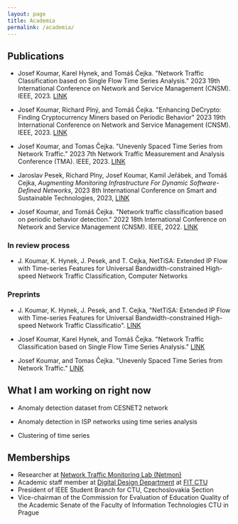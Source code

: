 ```yaml
---
layout: page
title: Academia
permalink: /academia/
---
```


## Publications

- Josef Koumar, Karel Hynek, and Tomáš Čejka. "Network Traffic Classification based on Single Flow Time Series Analysis." 2023 19th International Conference on Network and Service Management (CNSM). IEEE, 2023. [LINK]()

- Josef Koumar, Richard Plný, and Tomáš Čejka. "Enhancing DeCrypto: Finding Cryptocurrency Miners based on Periodic Behavior" 2023 19th International Conference on Network and Service Management (CNSM). IEEE, 2023. [LINK]()

- Josef Koumar, and Tomas Čejka. "Unevenly Spaced Time Series from Network Traffic." 2023 7th Network Traffic Measurement and Analysis Conference (TMA). IEEE, 2023. [LINK](https://ieeexplore.ieee.org/abstract/document/10198988/?casa_token=1mDX5lLg-wUAAAAA:jXRcvBAj-v8vIz3QBro5SfF5GIeXQor8DQouhHg7mvXOCdqsQY2SNt6yJUsCg-fhhB3c9wGi)

- Jaroslav Pesek, Richard Plny, Josef Koumar, Kamil Jeřábek, and Tomáš Cejka, *Augmenting Monitoring Infrastructure For Dynamic Software-Defined Networks*, 2023 8th International Conference on Smart and Sustainable Technologies, 2023, [LINK](https://ieeexplore.ieee.org/abstract/document/10193216)

- Josef Koumar, and Tomáš Čejka. "Network traffic classification based on periodic behavior detection." 2022 18th International Conference on Network and Service Management (CNSM). IEEE, 2022. [LINK](https://ieeexplore.ieee.org/abstract/document/9964556?casa_token=bS2bXYP2LnUAAAAA:qBI9-SzT-RuzX0po_VoqzebCjMD2ydDLMoG581Mws6WWk0yqWvC5Sjr8vpji4rU7YSrDG2Em)

### In review process

- J. Koumar, K. Hynek, J. Pesek, and T. Cejka, NetTiSA: Extended IP Flow with Time-series Features for Universal Bandwidth-constrained High-speed Network Traffic Classification, Computer Networks

### Preprints

- J. Koumar, K. Hynek, J. Pesek, and T. Cejka, "NetTiSA: Extended IP Flow with Time-series Features for Universal Bandwidth-constrained High-speed Network Traffic Classificatio". [LINK](https://www.researchgate.net/publication/374556767_NetTiSA_Extended_IP_Flow_with_Time-series_Features_for_Universal_Bandwidth-constrained_High-speed_Network_Traffic_Classification)

- Josef Koumar, Karel Hynek, and Tomáš Čejka. "Network Traffic Classification based on Single Flow Time Series Analysis." [LINK](https://www.researchgate.net/publication/372625466_Network_Traffic_Classification_based_on_Single_Flow_Time_Series_Analysis)

- Josef Koumar, and Tomas Čejka. "Unevenly Spaced Time Series from Network Traffic." [LINK](https://www.researchgate.net/publication/371530461_Unevenly_Spaced_Time_Series_from_Network_Traffic)

## What I am working on right now

- Anomaly detection dataset from CESNET2 network

- Anomaly detection in ISP networks using time series analysis

- Clustering of time series

## Memberships

- Researcher at [Network Traffic Monitoring Lab (Netmon)](https://netmon.fit.cvut.cz/en)
- Academic staff member at [Digital Design Department](https://ddd.fit.cvut.cz) at [FIT CTU](https://fit.cvut.cz)
- President of IEEE Student Branch for CTU, Czechoslovakia Section
- Vice-chairman of the Commission for Evaluation of Education Quality of the Academic Senate of the Faculty of Information Technologies CTU in Prague
